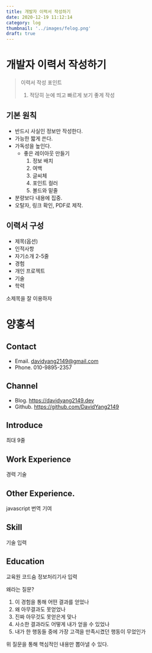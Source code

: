 ```yaml
---
title: 개발자 이력서 작성하기
date: 2020-12-19 11:12:14
category: log
thumbnail: '../images/felog.png'
draft: true
---
```


# 개발자 이력서 작성하기

> 이력서 작성 포인트
>
> 1. 적당히 눈에 띄고 빠르게 보기 좋게 작성

## 기본 원칙

- 반드시 사실인 정보만 작성한다.
- 가능한 짧게 쓴다.
- 가독성을 높인다.
  - 좋은 레이아웃 만들기
    1. 정보 배치
    2. 여백
    3. 글씨체
    4. 포인트 컬러
    5. 볼드와 밑줄
- 분량보다 내용에 집중.
- 오탈자, 링크 확인, PDF로 제작.

## 이력서 구성

- 제목(옵션)
- 인적사항
- 자기소개 2-5줄
- 경험
- 개인 프로젝트
- 기술
- 학력

소제목을 잘 이용하자

# 양홍석

## Contact

- Email. davidyang2149@gmail.com
- Phone. 010-9895-2357

## Channel

- Blog. https://davidyang2149.dev
- Github. https://github.com/DavidYang2149

## Introduce

최대 9줄

## Work Experience

경력 기술

## Other Experience.

javascript 번역 기여

## Skill

기술 입력

## Education

교육원
코드숨
정보처리기사 입력

왜라는 질문?

1. 이 경험을 통해 어떤 결과를 얻었나
2. 왜 아무결과도 못얻었나
3. 진짜 아무것도 못얻은게 맞나
4. 사소한 결과라도 어떻게 내가 얻을 수 있었나
5. 내가 한 행동들 중에 가장 고객을 만족시켰던 행동이 무었인가

위 질문을 통해 핵심적인 내용만 뽑아낼 수 있다.
